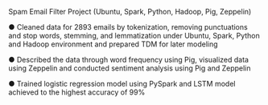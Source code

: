Spam Email Filter Project (Ubuntu, Spark, Python, Hadoop, Pig, Zeppelin)

●	Cleaned data for 2893 emails by tokenization, removing punctuations and stop words, stemming, and lemmatization under Ubuntu, Spark, Python and Hadoop environment and prepared TDM for later modeling

●	Described the data through word frequency using Pig, visualized data using Zeppelin and conducted sentiment analysis using Pig and Zeppelin

●	Trained logistic regression model using PySpark and LSTM model achieved to the highest accuracy of 99%
